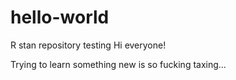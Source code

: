 # hello-world
R stan repository testing
Hi everyone!

Trying to learn something new is so fucking taxing...
